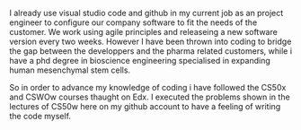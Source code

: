 I already use visual studio code and github in my current job as an project engineer to configure our company software to fit the needs of the customer.
We work using agile principles and releaseing a new software version every two weeks.
However I have been thrown into coding to bridge the gap between the developpers and the pharma related customers, 
while i have a phd degree in bioscience engineering specialised in expanding human mesenchymal stem cells.

So in order to advance my knowledge of coding i have followed the CS50x and CSWOw courses thaught on Edx.
I executed the problems shown in the lectures of CS50w here on my github account to have a feeling of writing the code myself.

